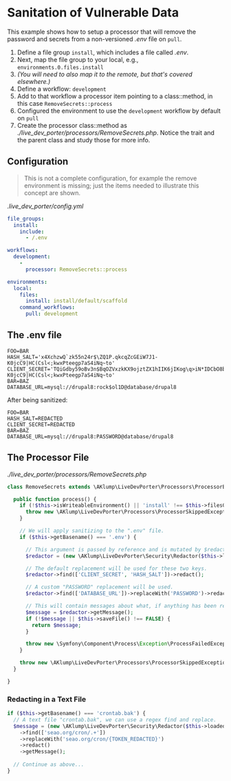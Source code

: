 <!--
id: sanitation
tags: ''
-->

# Sanitation of Vulnerable Data

This example shows how to setup a processor that will remove the password and secrets from a non-versioned _.env_ file on `pull`.

1. Define a file group `install`, which includes a file called _.env_.
2. Next, map the file group to your local, e.g., `environments.0.files.install`
3. _(You will need to also map it to the remote, but that's covered elsewhere.)_
4. Define a workflow: `development`
5. Add to that workflow a processor item pointing to a class::method, in this case `RemoveSecrets::process`
6. Configured the environment to use the `development` workflow by default on `pull`
7. Create the processor class::method as _./live_dev_porter/processors/RemoveSecrets.php_. Notice the trait and the parent class and study those for more info.

## Configuration

> This is not a complete configuration, for example the remove environment is missing; just the items needed to illustrate this concept are shown.

_.live_dev_porter/config.yml_

```yaml
file_groups:
  install:
    include:
      - /.env

workflows:
  development:
    -
      processor: RemoveSecrets::process

environments:
  local:
    files:
      install: install/default/scaffold
    command_workflows:
      pull: development
```

## The .env file

```shell
FOO=BAR
HASH_SALT='x4XchzwQ`zk55n24r$\ZQ1P.qkcqZcGEiW7J1-K0jcC9|HC(Csl<;kwxPteegp7aS4iNq~to'
CLIENT_SECRET='TQiGdby59oBv3n$BqOZVxzkKX9ojztZX1hIIK6jIKog\q>iN*IDCbO8b$pbmT1BhMiijIHx4XchzwQ`zk55n24r$\ZQ1P.qkcqZcGEiW7J1-K0jcC9|HC(Csl<;kwxPteegp7aS4iNq~to'
BAR=BAZ
DATABASE_URL=mysql://drupal8:rock$ol1D@database/drupal8
```

After being sanitized:
```shell
FOO=BAR
HASH_SALT=REDACTED
CLIENT_SECRET=REDACTED
BAR=BAZ
DATABASE_URL=mysql://drupal8:PASSWORD@database/drupal8
```

## The Processor File

_./live_dev_porter/processors/RemoveSecrets.php_

```php
class RemoveSecrets extends \AKlump\LiveDevPorter\Processors\ProcessorBase {

  public function process() {
    if (!$this->isWriteableEnvironment() || 'install' !== $this->filesGroupId || !$this->loadFile()) {
      throw new \AKlump\LiveDevPorter\Processors\ProcessorSkippedException();
    }

    // We will apply sanitizing to the ".env" file.
    if ($this->getBasename() === '.env') {

      // This argument is passed by reference and is mutated by $redactor.
      $redactor = (new \AKlump\LiveDevPorter\Security\Redactor($this->loadedFile['contents']));

      // The default replacement will be used for these two keys.
      $redactor->find(['CLIENT_SECRET', 'HASH_SALT'])->redact();

      // A custom "PASSWORD" replacement will be used.
      $redactor->find(['DATABASE_URL'])->replaceWith('PASSWORD')->redact();

      // This will contain messages about what, if anything has been redacted.  Or be an empty string if no redaction occurred.
      $message = $redactor->getMessage();
      if (!$message || $this->saveFile() !== FALSE) {
        return $message;
      }

      throw new \Symfony\Component\Process\Exception\ProcessFailedException('Could not save %s', $this->getFilepath());
    }

    throw new \AKlump\LiveDevPorter\Processors\ProcessorSkippedException();
  }

}
```

### Redacting in a Text File

```php
if ($this->getBasename() === 'crontab.bak') {
  // A text file "crontab.bak", we can use a regex find and replace.
  $message = (new \AKlump\LiveDevPorter\Security\Redactor($this->loadedFile['contents'], \AKlump\LiveDevPorter\Processors\ProcessorModes::TXT))
    ->find(['seao.org/cron/.+'])
    ->replaceWith('seao.org/cron/{TOKEN_REDACTED}')
    ->redact()
    ->getMessage();
  
  // Continue as above...
}
```
